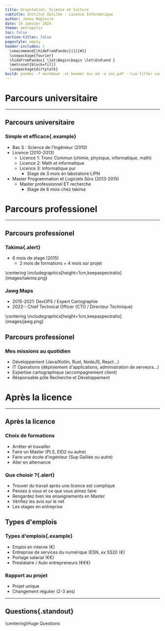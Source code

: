 ```yaml
---
title: Orientation, Science et Culture
subtitle: Institut Galilée - Licence Informatique
author: Jones Magloire
date: 15 Janvier 2024
theme: metropolis
toc: false
section-titles: false
pagestyle: empty
header-includes: |
  \newcommand{\hideFromPandoc}[1]{#1}
  \usepackage{fourier}
  \hideFromPandoc{ \let\Begin\begin \let\End\end }
  \metroset{block=fill}
  \usepackage{dirtytalk}
build: pandoc -f markdown -st beamer osc.md -o osc.pdf --lua-filter code-filter.lua
---
```


# Parcours universitaire

---

## Parcours universitaire

### Simple et efficace{.example}

- Bac S : Science de l'Ingénieur (2010)
- Licence (2010-2013)
  - Licence 1: Tronc Commun (chimie, physique, informatique, math)
  - Licence 2: Math et informatique
  - Licence 3: Informatique pur
    - Stage de 3 mois en laboratoire LIPN
- Master Programmation et Logiciels Sûrs (2013-2015)
  - Master professionnel ET recherche
    - Stage de 6 mois chez takima

# Parcours professionel

---

## Parcours professionel

### Takima{.alert}
- 6 mois de stage (2015)
  - 2 mois de formations + 4 mois sur projet

\centering
\includegraphics[height=1cm,keepaspectratio]{images/takima.png}

### Jawg Maps
- 2015-2021: DevOPS / Expert Cartographie
- 2022-: Chief Technical Officer (CTO / Directeur Technique)

\centering
\includegraphics[height=1cm,keepaspectratio]{images/jawg.png}

## Parcours professionel

### Mes missions au quotidien
- Développement (Java/Kotlin, Rust, NodeJS, React...)
- IT Operations (déploiement d'applications, administration de serveurs...)
- Expertise cartographique (accompagnement client)
- Résponsable pôle Recherche et Développement


# Après la licence

---

## Après la licence

### Choix de formations
- Arrêter et travailler
- Faire un Master (PLS, EID2 ou autre)
- Faire une école d'ingénieur (Sup Galilée ou autre)
- Aller en alternance

### Que choisir ?{.alert}
- Trouver du travail après une licence est compliqué
- Pensez à vous et ce que vous aimez faire
- Rengardez bien les enseignements en Master
- Vérifiez les avis sur le net
- Les stages en entreprise

## Types d'emplois

### Types d'emplois{.example}
- Emploi en interne (€)
- Entreprise de services du numérique (ESN, ex SS2I) (€)
- Portage salarial (€€)
- Prestataire / Auto entrepreneurs (€€€)

### Rapport au projet
- Projet unique
- Changement régulier (2-3 ans)

---

## Questions{.standout}

\centering\Huge Questions
